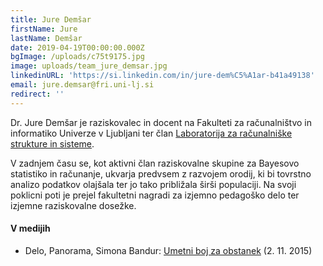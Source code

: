 ```yaml
---
title: Jure Demšar
firstName: Jure
lastName: Demšar
date: 2019-04-19T00:00:00.000Z
bgImage: /uploads/c75t9175.jpg
image: uploads/team_jure_demsar.jpg
linkedinURL: 'https://si.linkedin.com/in/jure-dem%C5%A1ar-b41a49138'
email: jure.demsar@fri.uni-lj.si
redirect: ''
---
```

Dr. Jure Demšar je raziskovalec in docent na Fakulteti za računalništvo in informatiko Univerze v Ljubljani ter član [Laboratorija za računalniške strukture in sisteme](https://www.fri.uni-lj.si/sl/laboratorij/lrss).

V zadnjem času se, kot aktivni član raziskovalne skupine za Bayesovo statistiko in računanje, ukvarja predvsem z razvojem orodij, ki bi tovrstno analizo podatkov olajšala ter jo tako približala širši populaciji. Na svoji poklicni poti je prejel fakultetni nagradi za izjemno pedagoško delo ter izjemne raziskovalne dosežke.

#### V medijih

* Delo, Panorama, Simona Bandur: [Umetni boj za obstanek](https://www.delo.si/prosti-cas/potovanja/umetni-boj-za-obstanek.html) (2. 11. 2015)
